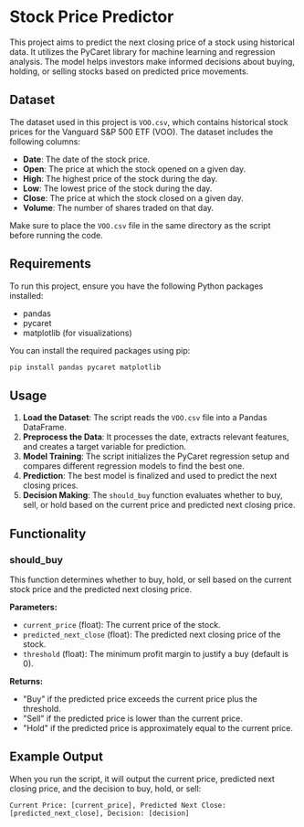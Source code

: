 # Stock Price Predictor

This project aims to predict the next closing price of a stock using historical data. It utilizes the PyCaret library for machine learning and regression analysis. The model helps investors make informed decisions about buying, holding, or selling stocks based on predicted price movements.

## Dataset

The dataset used in this project is `VOO.csv`, which contains historical stock prices for the Vanguard S&P 500 ETF (VOO). The dataset includes the following columns:

- **Date**: The date of the stock price.
- **Open**: The price at which the stock opened on a given day.
- **High**: The highest price of the stock during the day.
- **Low**: The lowest price of the stock during the day.
- **Close**: The price at which the stock closed on a given day.
- **Volume**: The number of shares traded on that day.

Make sure to place the `VOO.csv` file in the same directory as the script before running the code.

## Requirements

To run this project, ensure you have the following Python packages installed:

- pandas
- pycaret
- matplotlib (for visualizations)

You can install the required packages using pip:

```bash
pip install pandas pycaret matplotlib
```

## Usage

1. **Load the Dataset**: The script reads the `VOO.csv` file into a Pandas DataFrame.
2. **Preprocess the Data**: It processes the date, extracts relevant features, and creates a target variable for prediction.
3. **Model Training**: The script initializes the PyCaret regression setup and compares different regression models to find the best one.
4. **Prediction**: The best model is finalized and used to predict the next closing prices.
5. **Decision Making**: The `should_buy` function evaluates whether to buy, sell, or hold based on the current price and predicted next closing price.

## Functionality

### should_buy

This function determines whether to buy, hold, or sell based on the current stock price and the predicted next closing price.

**Parameters:**

- `current_price` (float): The current price of the stock.
- `predicted_next_close` (float): The predicted next closing price of the stock.
- `threshold` (float): The minimum profit margin to justify a buy (default is 0).

**Returns:**

- "Buy" if the predicted price exceeds the current price plus the threshold.
- "Sell" if the predicted price is lower than the current price.
- "Hold" if the predicted price is approximately equal to the current price.

## Example Output

When you run the script, it will output the current price, predicted next closing price, and the decision to buy, hold, or sell:

```
Current Price: [current_price], Predicted Next Close: [predicted_next_close], Decision: [decision]
```
